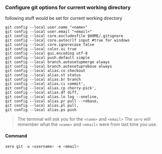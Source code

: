 ### Configure git options for current working directory ###

following stuff would be set for current working directory

```shell
git config --local user.name "<name>"
git config --local user.email "<email>"
git config --local core.excludesfile $HOME/.gitignore
git config --local core.autocrlf input #true for windows
git config --local core.ignorecase false
git config --local color.ui true
git config --local gui.encoding utf-8
git config --local push.default simple
git config --local branch.autosetupmerge always
git config --local branch.autosetuprebase always
git config --local alias.co checkout
git config --local alias.st status
git config --local alias.br branch
git config --local alias.ci commit',
git config --local alias.cp cherry-pick',
git config --local alias.df diff,
git config --local alias.lo log --oneline,
git config --local alias.pr pull --rebase,
git config --local alias.pl pull,
git config --local alias.ps push
```

> The terminal will ask you for the `<name>` and `<email>`
> The `sero` will remember what the `<name>` and `<email>` were from last time you use.

#### Command ####

```powershell
sero git -u <username> -e <email>
```
